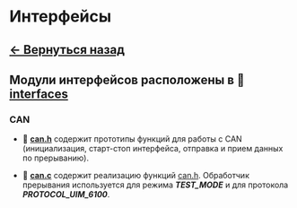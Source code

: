 # Интерфейсы

## **[<- Вернуться назад](../README.md)**

## Модули интерфейсов расположены в 📂 **[interfaces](../interfaces/)**

### **CAN**

- 📄 <a id="can_h"></a> **[can.h](./can.h)** содержит прототипы функций для работы с CAN (инициализация, старт-стоп интерфейса, отправка и прием данных по прерыванию).

- 📄 **[can.c](./can.c)** содержит реализацию функций [can.h](#can_h). Обработчик прерывания используется для режима **_TEST_MODE_** и для протокола **_PROTOCOL_UIM_6100_**.
